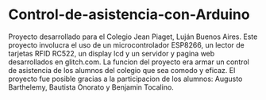 # Control-de-asistencia-con-Arduino
Proyecto desarrollado para el Colegio Jean Piaget, Luján Buenos Aires.
Este proyecto involucra el uso de un microcontrolador ESP8266, un lector de tarjetas RFID RC522, un display lcd y un servidor y pagina web desarrollados en glitch.com.
La funcion del proyecto era armar un control de asistencia de los alumnos del colegio que sea comodo y eficaz.
El proyecto fue posible gracias a la participacion de los alumnos: Augusto Barthelemy, Bautista Onorato y Benjamin Tocalino.
